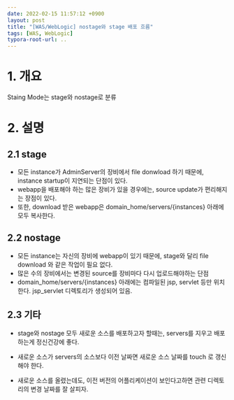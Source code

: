 ```yaml
---
date: 2022-02-15 11:57:12 +0900
layout: post
title: "[WAS/WebLogic] nostage와 stage 배포 흐름"
tags: [WAS, WebLogic]
typora-root-url: ..
---
```



# 1. 개요

Staing Mode는 stage와 nostage로 분류



# 2. 설명

## 2.1 stage

* 모든 instance가 AdminServer의 장비에서 file donwload 하기 때문에, instance startup이 지연되는 단점이 있다.
* webapp을 배포해야 하는 많은 장비가 있을 경우에는, source update가 편리해지는 장점이 있다.
* 또한, download 받은 webapp은 domain_home/servers/{instances} 아래에 모두 복사한다.



## 2.2 nostage

* 모든 instance는 자신의 장비에 webapp이 있기 때문에, stage와 달리 file download 와 같은 작업이 필요 없다.
* 많은 수의 장비에서는 변경된 source를 장비마다 다시 업로드해야하는 단점
* domain_home/servers/{instances} 아래에는 컴파일된 jsp, servlet 등만 위치한다. jsp_servlet 디렉토리가 생성되어 있음.



## 2.3 기타

* stage와 nostage 모두 새로운 소스를 배포하고자 할때는, servers를 지우고 배포하는게 정신건강에 좋다.
* 새로운 소스가 servers의 소스보다 이전 날짜면 새로운 소스 날짜를 touch 로 갱신해야 한다.

* 새로운 소스를 올렸는데도, 이전 버전의 어플리케이션이 보인다고하면 관련 디렉토리의 변경 날짜를 잘 살피자.

